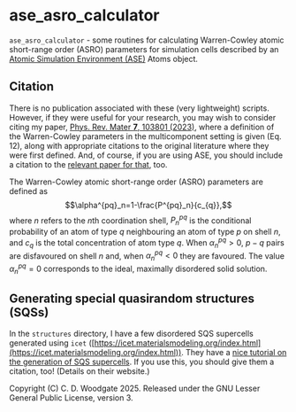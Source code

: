 # ase\_asro\_calculator

`ase_asro_calculator` - some routines for calculating Warren-Cowley atomic short-range order (ASRO) parameters for simulation cells described by an [Atomic Simulation Environment (ASE)](https://wiki.fysik.dtu.dk/ase//index.html) Atoms object.

## Citation

There is no publication associated with these (very lightweight) scripts. However, if they were useful for your research, you may wish to consider citing my paper, [Phys. Rev. Mater **7**, 103801 (2023)](https://doi.org/10.1103/PhysRevMaterials.7.013801), where a definition of the Warren-Cowley parameters in the multicomponent setting is given (Eq. 12), along with appropriate citations to the original literature where they were first defined. And, of course, if you are using ASE, you should include a citation to the [relevant paper for that](https://doi.org/10.1088/1361-648X/aa680e), too.

The Warren-Cowley atomic short-range order (ASRO) parameters are defined as 
$$\alpha^{pq}_n=1-\frac{P^{pq}_n}{c_{q}},$$ 
where $n$ refers to the $n$th coordination shell, $P^{pq}_n$ is the conditional probability of an atom of type $q$ neighbouring an atom of type $p$ on shell $n$, and $c_q$ is the total concentration of atom type $q$. When $\alpha^{pq}_n > 0$, $p-q$ pairs are disfavoured on shell $n$ and, when $\alpha^{pq}_n < 0$ they are favoured. The value $\alpha^{pq}_n = 0$ corresponds to the ideal, maximally disordered solid solution.

## Generating special quasirandom structures (SQSs)

In the `structures` directory, I have a few disordered SQS supercells generated using `icet` ([https://icet.materialsmodeling.org/index.html](https://icet.materialsmodeling.org/index.html)). They have a [nice tutorial on the generation of SQS supercells](https://icet.materialsmodeling.org/advanced_topics/sqs_generation.html). If you use this, you should give them a citation, too! (Details on their website.)

Copyright (C) C. D. Woodgate 2025. Released under the GNU Lesser General Public License, version 3.
